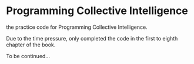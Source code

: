# Programming Collective Intelligence

the practice code for Programming Collective Intelligence.

Due to the time pressure, only completed the code in the first to eighth chapter of the book.

To be continued...
